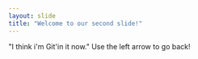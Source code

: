 ```yaml
---
layout: slide
title: "Welcome to our second slide!"
---
```

"I think i'm Git'in it now."
Use the left arrow to go back!
